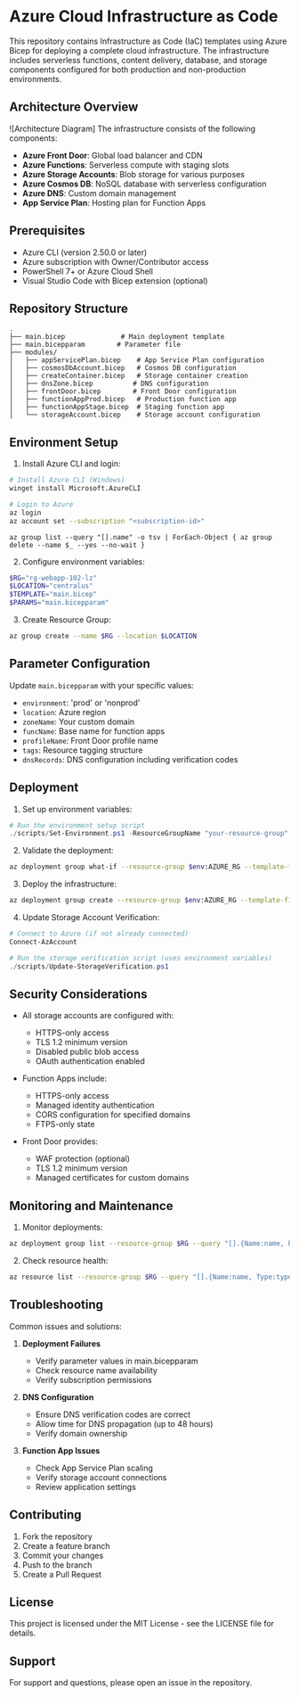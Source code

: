 # Azure Cloud Infrastructure as Code

This repository contains Infrastructure as Code (IaC) templates using Azure Bicep for deploying a complete cloud infrastructure. The infrastructure includes serverless functions, content delivery, database, and storage components configured for both production and non-production environments.

## Architecture Overview

![Architecture Diagram]
The infrastructure consists of the following components:

- **Azure Front Door**: Global load balancer and CDN
- **Azure Functions**: Serverless compute with staging slots
- **Azure Storage Accounts**: Blob storage for various purposes
- **Azure Cosmos DB**: NoSQL database with serverless configuration
- **Azure DNS**: Custom domain management
- **App Service Plan**: Hosting plan for Function Apps

## Prerequisites

- Azure CLI (version 2.50.0 or later)
- Azure subscription with Owner/Contributor access
- PowerShell 7+ or Azure Cloud Shell
- Visual Studio Code with Bicep extension (optional)

## Repository Structure

```
.
├── main.bicep              # Main deployment template
├── main.bicepparam        # Parameter file
├── modules/
│   ├── appServicePlan.bicep    # App Service Plan configuration
│   ├── cosmosDbAccount.bicep   # Cosmos DB configuration
│   ├── createContainer.bicep   # Storage container creation
│   ├── dnsZone.bicep          # DNS configuration
│   ├── frontDoor.bicep        # Front Door configuration
│   ├── functionAppProd.bicep   # Production function app
│   ├── functionAppStage.bicep  # Staging function app
│   └── storageAccount.bicep    # Storage account configuration
```

## Environment Setup

1. Install Azure CLI and login:
```bash
# Install Azure CLI (Windows)
winget install Microsoft.AzureCLI

# Login to Azure
az login
az account set --subscription "<subscription-id>"
```
```az group list --query "[].name" -o tsv | ForEach-Object { az group delete --name $_ --yes --no-wait }``` 

2. Configure environment variables:
```powershell
$RG="rg-webapp-102-lz"
$LOCATION="centralus"
$TEMPLATE="main.bicep"
$PARAMS="main.bicepparam"
```

3. Create Resource Group:
```bash
az group create --name $RG --location $LOCATION
```

## Parameter Configuration

Update `main.bicepparam` with your specific values:

- `environment`: 'prod' or 'nonprod'
- `location`: Azure region
- `zoneName`: Your custom domain
- `funcName`: Base name for function apps
- `profileName`: Front Door profile name
- `tags`: Resource tagging structure
- `dnsRecords`: DNS configuration including verification codes

## Deployment

1. Set up environment variables:
```powershell
# Run the environment setup script
./scripts/Set-Environment.ps1 -ResourceGroupName "your-resource-group" -Location "your-location" -Environment "prod"
```

2. Validate the deployment:
```bash
az deployment group what-if --resource-group $env:AZURE_RG --template-file $TEMPLATE --parameters $PARAMS
```

3. Deploy the infrastructure:
```bash
az deployment group create --resource-group $env:AZURE_RG --template-file $TEMPLATE --parameters $PARAMS
```

4. Update Storage Account Verification:
```powershell
# Connect to Azure (if not already connected)
Connect-AzAccount

# Run the storage verification script (uses environment variables)
./scripts/Update-StorageVerification.ps1
```

## Security Considerations

- All storage accounts are configured with:
  - HTTPS-only access
  - TLS 1.2 minimum version
  - Disabled public blob access
  - OAuth authentication enabled
  
- Function Apps include:
  - HTTPS-only access
  - Managed identity authentication
  - CORS configuration for specified domains
  - FTPS-only state

- Front Door provides:
  - WAF protection (optional)
  - TLS 1.2 minimum version
  - Managed certificates for custom domains

## Monitoring and Maintenance

1. Monitor deployments:
```bash
az deployment group list --resource-group $RG --query "[].{Name:name, ProvisioningState:properties.provisioningState}" -o table
```

2. Check resource health:
```bash
az resource list --resource-group $RG --query "[].{Name:name, Type:type, Status:properties.provisioningState}" -o table
```

## Troubleshooting

Common issues and solutions:

1. **Deployment Failures**
   - Verify parameter values in main.bicepparam
   - Check resource name availability
   - Verify subscription permissions

2. **DNS Configuration**
   - Ensure DNS verification codes are correct
   - Allow time for DNS propagation (up to 48 hours)
   - Verify domain ownership

3. **Function App Issues**
   - Check App Service Plan scaling
   - Verify storage account connections
   - Review application settings

## Contributing

1. Fork the repository
2. Create a feature branch
3. Commit your changes
4. Push to the branch
5. Create a Pull Request

## License

This project is licensed under the MIT License - see the LICENSE file for details.
## Support

For support and questions, please open an issue in the repository.
